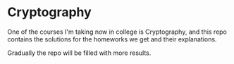 # Cryptography

One of the courses I'm taking now in college is Cryptography, and this repo contains the solutions for the homeworks we get and their explanations.

Gradually the repo will be filled with more results.
